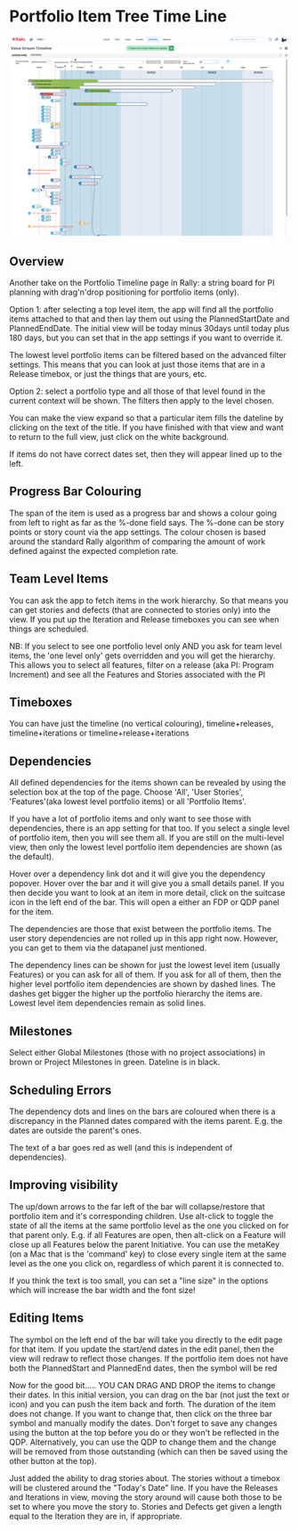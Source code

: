 Portfolio Item Tree Time Line
=====================================

![alt text](https://github.com/nikantonelli/PortfolioItemTimeLine/blob/master/Images/overview.png)

## Overview

Another take on the Portfolio Timeline page in Rally: a string board for PI planning with drag'n'drop positioning for portfolio items (only). 

Option 1: after selecting a top level item, the app will find all the portfolio items attached to that and then lay them out using the PlannedStartDate and PlannedEndDate. The initial view will be today minus 30days until today plus 180 days, but you can set that in the app settings if you want to override it.

The lowest level portfolio items can be filtered based on the advanced filter settings. This means that you can look at just those items that are in a Release timebox, or just the things that are yours, etc.

Option 2: select a portfolio type and all those of that level found in the current context will be shown. The filters then apply to the level chosen.

You can make the view expand so that a particular item fills the dateline by clicking on the text of the title.  If you have finished with that view and want to return to the full view, just click on the white background.

If items do not have correct dates set, then they will appear lined up to the left.

## Progress Bar Colouring

The span of the item is used as a progress bar and shows a colour going from left to right as far as the %-done field says. The %-done can be story points or story count via the app settings. The colour chosen is based around the standard Rally algorithm of comparing the amount of work defined against the expected completion rate.

## Team Level Items

You can ask the app to fetch items in the work hierarchy. So that means you can get stories and defects (that are connected to stories only) into the view. If you put up the Iteration and Release timeboxes you can see  when things are scheduled.

NB: If you select to see one portfolio level only AND you ask for team level items, the 'one level only' gets overridden and you will get the hierarchy. This allows you to select all features, filter on a release (aka PI: Program Increment) and see all the Features and Stories associated with the PI

## Timeboxes

You can have just the timeline (no vertical colouring), timeline+releases, timeline+iterations or  timeline+release+iterations

## Dependencies

All defined dependencies for the items shown can be revealed by using the selection box at the top of the page. Choose 'All', 'User Stories', 'Features'(aka lowest level portfolio items) or all 'Portfolio Items'.

If you have a lot of portfolio items and only want to see those with dependencies, there is an app setting for that too. If you select a single level of portfolio item, then you will see them all. If you are still on the multi-level view, then only the lowest level portfolio item dependencies are shown (as the default).

Hover over a dependency link dot and it will give you the dependency popover. Hover over the bar and it will give you a small details panel. If you then decide you want to look at an item in more detail, click on the suitcase icon in the left end of the bar. This will open a either an FDP or QDP panel for the item. 

The dependencies are those that exist between the portfolio items. The user story dependencies are not rolled up in this app right now. However, you can get to them via the datapanel just mentioned.

The dependency lines can be shown for just the lowest level item (usually Features) or you can ask for all of them. If you ask for all of them, then the higher level portfolio item dependencies are shown by dashed lines. The dashes get bigger the higher up the portfolio hierarchy the items are. Lowest level item dependencies remain as solid lines.

## Milestones

Select either Global Milestones (those with no project associations) in brown or Project Milestones in green. Dateline is in black.

## Scheduling Errors

The dependency dots and lines on the bars are coloured when there is a discrepancy in the Planned dates compared with the items parent. E.g. the dates are outside the parent's ones. 

The text of a bar goes red as well (and this is independent of dependencies).

## Improving visibility

The up/down arrows to the far left of the bar will collapse/restore that portfolio item and it's corresponding children. Use alt-click to toggle the state of all the items at the same portfolio level as the one you clicked on for that parent only. E.g. if all Features are open, then alt-click on a Feature will close up all Features below the parent Initiative. You can use the metaKey (on a Mac that is the 'command' key) to close every single item at the same level as the one you click on, regardless of which parent it is connected to.

If you think the text is too small, you can set a "line size" in the options which will increase the bar width and the font size!

## Editing Items

The symbol on the left end of the bar will take you directly to the edit page for that item. If you update the start/end dates in the edit panel, then the view will redraw to reflect those changes. If the portfolio item does not have both the PlannedStart and PlannedEnd dates, then the symbol will be red

Now for the good bit..... YOU CAN DRAG AND DROP the items to change their dates. In this initial version, you can drag on the bar (not just the text or icon) and you can push the item back and forth. The duration of the item does not change. If you want to change that, then click on the three bar symbol and manually modify the dates. Don't forget to save any changes using the button at the top before you do or they won't be reflected in the QDP. Alternatively, you can use the QDP to change them and the change will be removed from those outstanding (which can then be saved using the other button at the top).

Just added the ability to drag stories about. The stories without a timebox will be clustered around the "Today's Date" line. If you have the Releases and Iterations in view, moving the story around will cause both those to be set to where you move the story to. Stories and Defects get given a length equal to the Iteration they are in, if appropriate.
